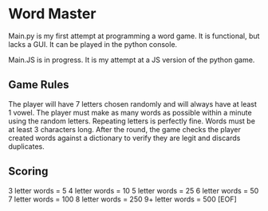 # Word Master

Main.py is my first attempt at programming a word game. It is functional, but lacks a GUI. It can be played in the python console.

Main.JS is in progress. It is my attempt at a JS version of the python game.

## Game Rules

The player will have 7 letters chosen randomly and will always have at least 1 vowel. The player must make as many words as possible within a minute using the random letters. Repeating letters is perfectly fine. Words must be at least 3 characters long. After the round, the game checks the player created words against a dictionary to verify they are legit and discards duplicates.

## Scoring

3 letter words = 5
4 letter words = 10
5 letter words = 25
6 letter words = 50
7 letter words = 100
8 letter words = 250
9+ letter words = 500
[EOF]
